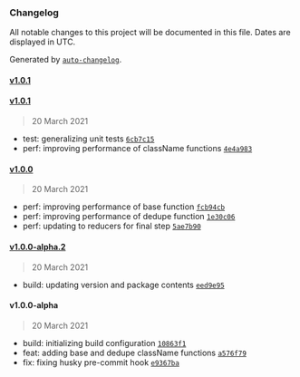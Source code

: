 ### Changelog

All notable changes to this project will be documented in this file. Dates are displayed in UTC.

Generated by [`auto-changelog`](https://github.com/CookPete/auto-changelog).

#### [v1.0.1](https://github.com/ekim088/classnames/compare/v1.0.1...v1.0.1)

#### [v1.0.1](https://github.com/ekim088/classnames/compare/v1.0.0...v1.0.1)

> 20 March 2021

-   test: generalizing unit tests [`6cb7c15`](https://github.com/ekim088/classnames/commit/6cb7c150625fd6792c5ee7e36360301834e72212)
-   perf: improving performance of className functions [`4e4a983`](https://github.com/ekim088/classnames/commit/4e4a9830c548027ec8aca3fadc248307289431bf)

#### [v1.0.0](https://github.com/ekim088/classnames/compare/v1.0.0-alpha.2...v1.0.0)

> 20 March 2021

-   perf: improving performance of base function [`fcb94cb`](https://github.com/ekim088/classnames/commit/fcb94cb18f29e1aa962a6499d34b334a6c7e39dd)
-   perf: improving performance of dedupe function [`1e30c06`](https://github.com/ekim088/classnames/commit/1e30c0664c389854cb693f2713845f325b0a4f53)
-   perf: updating to reducers for final step [`5ae7b90`](https://github.com/ekim088/classnames/commit/5ae7b90e69484333786790a88415602386270ce5)

#### [v1.0.0-alpha.2](https://github.com/ekim088/classnames/compare/v1.0.0-alpha...v1.0.0-alpha.2)

> 20 March 2021

-   build: updating version and package contents [`eed9e95`](https://github.com/ekim088/classnames/commit/eed9e95f8aa0df872ec9a92fe0833845ac73952e)

#### v1.0.0-alpha

> 20 March 2021

-   build: initializing build configuration [`10863f1`](https://github.com/ekim088/classnames/commit/10863f1d76ccaefa2987b76b9c05b47f9d3e09c3)
-   feat: adding base and dedupe className functions [`a576f79`](https://github.com/ekim088/classnames/commit/a576f7984ea262606f7bac12c7489a69e85505f6)
-   fix: fixing husky pre-commit hook [`e9367ba`](https://github.com/ekim088/classnames/commit/e9367ba96240a5bb3ae10401f215c01e9a4b88f0)
